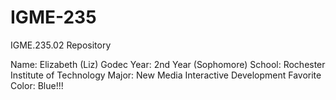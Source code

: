 # IGME-235
IGME.235.02 Repository

Name: Elizabeth (Liz) Godec
Year: 2nd Year (Sophomore)
School: Rochester Institute of Technology
Major: New Media Interactive Development
Favorite Color: Blue!!!
